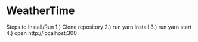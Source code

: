 # WeatherTime

Steps to Install/Run
1.) Clone repository
2.) run yarn install
3.) run yarn start
4.) open http://localhost:300
